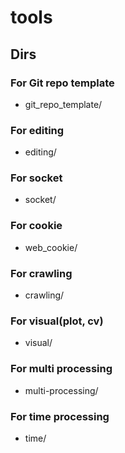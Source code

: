 # tools

## Dirs
### For Git repo template
* git_repo_template/
### For editing
* editing/
### For socket
* socket/
### For cookie
* web_cookie/
### For crawling
* crawling/
### For visual(plot, cv)
* visual/
### For multi processing
* multi-processing/
### For time processing
* time/

